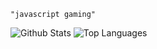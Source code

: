 `"javascript gaming"`



![Github Stats](https://github-readme-stats.vercel.app/api?username=SMOLKEYS&count_private=true&show_icons=true&include_all_commits=true&hide_border=false&count_private=true&theme=dark)
![Top Languages](https://github-readme-stats.vercel.app/api/top-langs/?username=SMOLKEYS&show_icons=true&include_all_commits=true&hide_border=false&count_private=true&theme=dark&langs_count=10)
